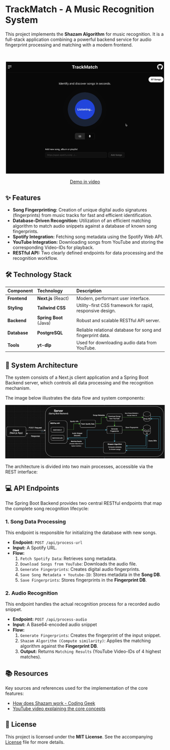 # TrackMatch - A Music Recognition System

This project implements the **Shazam Algorithm** for music recognition. It is a full-stack application combining a powerful backend service for audio fingerprint processing and matching with a modern frontend.

<br>
<p align="center">
    <a href="https://drive.google.com/file/d/1wfJiKjMyx45iD1AhXBeAKbp2wM6MmKC9/view?usp=share_link" target="_blank">
        <img src="./assets/preview.png" alt="App preview" width="500">
    </a>
</p>
<p align="center"><a href="https://drive.google.com/file/d/1wfJiKjMyx45iD1AhXBeAKbp2wM6MmKC9/view?usp=share_link" target="_blank">Demo in video</a></p>


## ✨ Features

* **Song Fingerprinting:** Creation of unique digital audio signatures (fingerprints) from music tracks for fast and efficient identification.
* **Database-Driven Recognition:** Utilization of an efficient matching algorithm to match audio snippets against a database of known song fingerprints.
* **Spotify Integration:** Fetching song metadata using the Spotify Web API.
* **YouTube Integration:** Downloading songs from YouTube and storing the corresponding Video-IDs for playback.
* **RESTful API:** Two clearly defined endpoints for data processing and the recognition workflow.


## 🛠️ Technology Stack

| Component | Technology | Description |
| :--- | :--- | :--- |
| **Frontend** | **Next.js** (React) | Modern, performant user interface. |
| **Styling** | **Tailwind CSS** | Utility-first CSS framework for rapid, responsive design. |
| **Backend** | **Spring Boot** (Java) | Robust and scalable RESTful API server. |
| **Database** | **PostgreSQL** | Reliable relational database for song and fingerprint data. |
| **Tools** | **yt-dlp** | Used for downloading audio data from YouTube. |

## 📐 System Architecture

The system consists of a Next.js client application and a Spring Boot Backend server, which controls all data processing and the recognition mechanism.

The image below illustrates the data flow and system components:

![System Architecture Diagram](assets/architecture.png)

The architecture is divided into two main processes, accessible via the REST interface:


## 💻 API Endpoints

The Spring Boot Backend provides two central RESTful endpoints that map the complete song recognition lifecycle:

### 1. Song Data Processing

This endpoint is responsible for initializing the database with new songs.

* **Endpoint:** `POST /api/process-url`
* **Input:** A Spotify URL.
* **Flow:**
    1.  `Fetch Spotify Data`: Retrieves song metadata.
    2.  `Download Songs from YouTube`: Downloads the audio file.
    3.  `Generate Fingerprints`: Creates digital audio fingerprints.
    4.  `Save Song Metadata + Youtube-ID`: Stores metadata in the **Song DB**.
    5.  `Save Fingerprints`: Stores fingerprints in the **Fingerprint DB**.

### 2. Audio Recognition

This endpoint handles the actual recognition process for a recorded audio snippet.

* **Endpoint:** `POST /api/process-audio`
* **Input:** A Base64-encoded audio snippet
* **Flow:**
    1.  `Generate Fingerprints`: Creates the fingerprint of the input snippet.
    2.  `Shazam Algorithm (Compute similarity)`: Applies the matching algorithm against the **Fingerprint DB**.
    3.  **Output:** Returns `Matching Results` (YouTube Video-IDs of 4 highest matches).


## 📚 Resources

Key sources and references used for the implementation of the core features:

* [How does Shazam work - Coding Geek](https://drive.google.com/file/d/1ahyCTXBAZiuni6RTzHzLoOwwfTRFaU-C/view)
* [YouTube video explaining the core concepts](https://www.youtube.com/watch?v=a0CVCcb0RJM&t=307s)


## 📄 License

This project is licensed under the **MIT License**. See the accompanying [License](./LICENSE) file for more details.